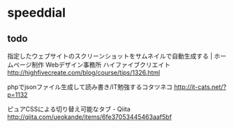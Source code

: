 # speeddial

## todo

指定したウェブサイトのスクリーンショットをサムネイルで自動生成する | ホームページ制作 Webデザイン事務所 ハイファイブクリエイト
http://highfivecreate.com/blog/course/tips/1326.html


phpでjsonファイル生成して読み書き/IT勉強するコタツネコ
http://it-cats.net/?p=1132

ピュアCSSによる切り替え可能なタブ - Qiita
http://qiita.com/ueokande/items/6fe37053445463aaf5bf
